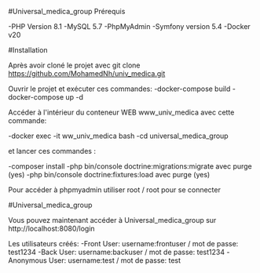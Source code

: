 #Universal_medica_group Prérequis

-PHP Version 8.1
-MySQL 5.7
-PhpMyAdmin
-Symfony version 5.4
-Docker v20

#Installation

Après avoir cloné le projet avec git clone https://github.com/MohamedNh/univ_medica.git

Ouvrir le projet et exécuter ces commandes:
-docker-compose build
-docker-compose up -d

Accéder à l'intérieur du conteneur WEB www_univ_medica avec cette commande:

-docker exec -it ww_univ_medica bash
-cd universal_medica_group

et lancer ces commandes :

-composer install
-php bin/console doctrine:migrations:migrate avec purge (yes)
-php bin/console doctrine:fixtures:load avec purge (yes)

Pour accéder à phpmyadmin utiliser root / root pour se connecter

#Universal_medica_group 

Vous pouvez maintenant accéder à Universal_medica_group sur http://localhost:8080/login

Les utilisateurs créés:
-Front User: 
  username:frontuser / mot de passe: test1234 
-Back User: 
  username:backuser / mot de passe: test1234 
-Anonymous User:
  username:test / mot de passe: test 
